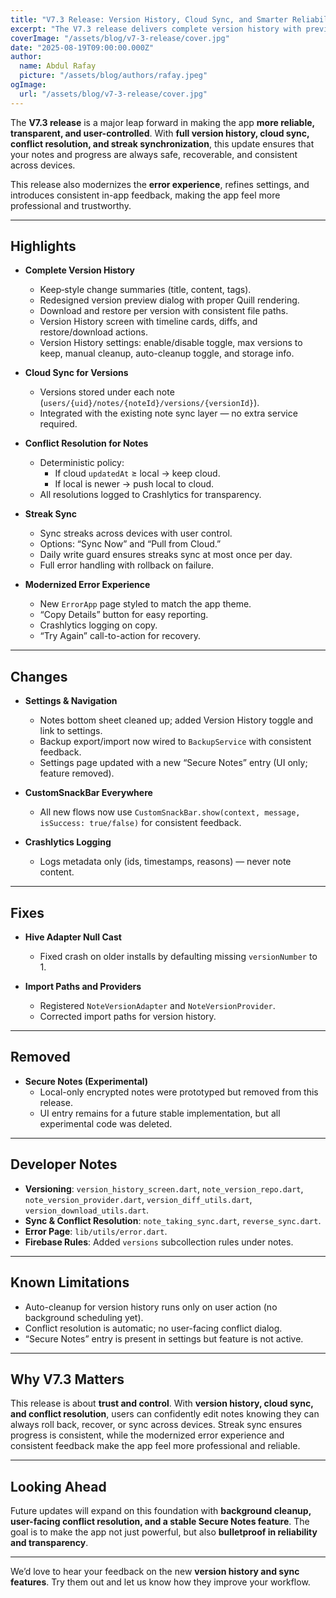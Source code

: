 ```yaml
---
title: "V7.3 Release: Version History, Cloud Sync, and Smarter Reliability"
excerpt: "The V7.3 release delivers complete version history with previews, diffs, restore/download, and cleanup, alongside cloud sync for notes and streaks, conflict resolution, and a modernized error experience. This update focuses on reliability, transparency, and user control."
coverImage: "/assets/blog/v7-3-release/cover.jpg"
date: "2025-08-19T09:00:00.000Z"
author:
  name: Abdul Rafay
  picture: "/assets/blog/authors/rafay.jpeg"
ogImage:
  url: "/assets/blog/v7-3-release/cover.jpg"
---
```


The **V7.3 release** is a major leap forward in making the app **more reliable, transparent, and user-controlled**. With **full version history, cloud sync, conflict resolution, and streak synchronization**, this update ensures that your notes and progress are always safe, recoverable, and consistent across devices.  

This release also modernizes the **error experience**, refines settings, and introduces consistent in-app feedback, making the app feel more professional and trustworthy.  

---

## Highlights  

- **Complete Version History**  
  - Keep‑style change summaries (title, content, tags).  
  - Redesigned version preview dialog with proper Quill rendering.  
  - Download and restore per version with consistent file paths.  
  - Version History screen with timeline cards, diffs, and restore/download actions.  
  - Version History settings: enable/disable toggle, max versions to keep, manual cleanup, auto-cleanup toggle, and storage info.  

- **Cloud Sync for Versions**  
  - Versions stored under each note (`users/{uid}/notes/{noteId}/versions/{versionId}`).  
  - Integrated with the existing note sync layer — no extra service required.  

- **Conflict Resolution for Notes**  
  - Deterministic policy:  
    - If cloud `updatedAt` ≥ local → keep cloud.  
    - If local is newer → push local to cloud.  
  - All resolutions logged to Crashlytics for transparency.  

- **Streak Sync**  
  - Sync streaks across devices with user control.  
  - Options: “Sync Now” and “Pull from Cloud.”  
  - Daily write guard ensures streaks sync at most once per day.  
  - Full error handling with rollback on failure.  

- **Modernized Error Experience**  
  - New `ErrorApp` page styled to match the app theme.  
  - “Copy Details” button for easy reporting.  
  - Crashlytics logging on copy.  
  - “Try Again” call-to-action for recovery.  

---

## Changes  

- **Settings & Navigation**  
  - Notes bottom sheet cleaned up; added Version History toggle and link to settings.  
  - Backup export/import now wired to `BackupService` with consistent feedback.  
  - Settings page updated with a new “Secure Notes” entry (UI only; feature removed).  

- **CustomSnackBar Everywhere**  
  - All new flows now use `CustomSnackBar.show(context, message, isSuccess: true/false)` for consistent feedback.  

- **Crashlytics Logging**  
  - Logs metadata only (ids, timestamps, reasons) — never note content.  

---

## Fixes  

- **Hive Adapter Null Cast**  
  - Fixed crash on older installs by defaulting missing `versionNumber` to 1.  

- **Import Paths and Providers**  
  - Registered `NoteVersionAdapter` and `NoteVersionProvider`.  
  - Corrected import paths for version history.  

---

## Removed  

- **Secure Notes (Experimental)**  
  - Local-only encrypted notes were prototyped but removed from this release.  
  - UI entry remains for a future stable implementation, but all experimental code was deleted.  

---

## Developer Notes  

- **Versioning**: `version_history_screen.dart`, `note_version_repo.dart`, `note_version_provider.dart`, `version_diff_utils.dart`, `version_download_utils.dart`.  
- **Sync & Conflict Resolution**: `note_taking_sync.dart`, `reverse_sync.dart`.  
- **Error Page**: `lib/utils/error.dart`.  
- **Firebase Rules**: Added `versions` subcollection rules under notes.  

---

## Known Limitations  

- Auto-cleanup for version history runs only on user action (no background scheduling yet).  
- Conflict resolution is automatic; no user-facing conflict dialog.  
- “Secure Notes” entry is present in settings but feature is not active.  

---

## Why V7.3 Matters  

This release is about **trust and control**. With **version history, cloud sync, and conflict resolution**, users can confidently edit notes knowing they can always roll back, recover, or sync across devices. Streak sync ensures progress is consistent, while the modernized error experience and consistent feedback make the app feel more professional and reliable.  

---

## Looking Ahead  

Future updates will expand on this foundation with **background cleanup, user-facing conflict resolution, and a stable Secure Notes feature**. The goal is to make the app not just powerful, but also **bulletproof in reliability and transparency**.  

---

We’d love to hear your feedback on the new **version history and sync features**. Try them out and let us know how they improve your workflow.